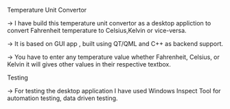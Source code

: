 Temperature Unit Convertor

   -> I have build this temperature unit convertor as a desktop appliction to convert Fahrenheit temperature to Celsius,Kelvin or vice-versa.
   
   -> It is based on GUI app , built using QT/QML and C++ as backend support.
   
   -> You have to enter any temperature value whether Fahrenheit, Celsius, or Kelvin it will gives other values in their respective textbox.
   
   Testing
   
   -> For testing the desktop application I have used Windows Inspect Tool for automation testing, data driven testing.
